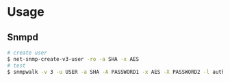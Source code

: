 # Usage

## Snmpd

```bash
# create user
$ net-snmp-create-v3-user -ro -a SHA -x AES
# test
$ snmpwalk -v 3 -u USER -a SHA -A PASSWORD1 -x AES -X PASSWORD2 -l authNoPriv localhost
```
